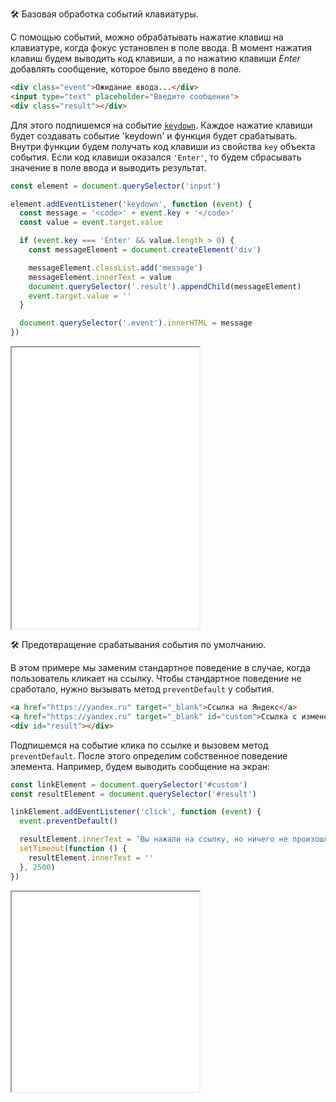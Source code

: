 🛠 Базовая обработка событий клавиатуры.

С помощью событий, можно обрабатывать нажатие клавиш на клавиатуре, когда фокус установлен в поле ввода.
В момент нажатия клавиш будем выводить код клавиши, а по нажатию клавиши _Enter_ добавлять сообщение, которое было введено в поле.

```html
<div class="event">Ожидание ввода...</div>
<input type="text" placeholder="Введите сообщение">
<div class="result"></div>
```

Для этого подпишемся на событие [`keydown`](/js/element-keydown/). Каждое нажатие клавиши будет создавать событие 'keydown' и функция будет срабатывать. Внутри функции будем получать код клавиши из свойства `key` объекта события. Если код клавиши оказался `'Enter'`, то будем сбрасывать значение в поле ввода и выводить результат.

```js
const element = document.querySelector('input')

element.addEventListener('keydown', function (event) {
  const message = '<code>' + event.key + '</code>'
  const value = event.target.value

  if (event.key === 'Enter' && value.length > 0) {
    const messageElement = document.createElement('div')

    messageElement.classList.add('message')
    messageElement.innerText = value
    document.querySelector('.result').appendChild(messageElement)
    event.target.value = ''
  }

  document.querySelector('.event').innerHTML = message
})
```

<iframe title="Обработка событий клавиатуры — Element.addEventListener() — Дока" src="../demos/keyboard-events/" height="450"></iframe>

🛠 Предотвращение срабатывания события по умолчанию.

В этом примере мы заменим стандартное поведение в случае, когда пользователь кликает на ссылку. Чтобы стандартное поведение не сработало, нужно вызывать метод `preventDefault` у события.

```html
<a href="https://yandex.ru" target="_blank">Ссылка на Яндекс</a>
<a href="https://yandex.ru" target="_blank" id="custom">Ссылка с измененным поведением</a>
<div id="result"></div>
```

Подпишемся на событие клика по ссылке и вызовем метод `preventDefault`. После этого определим собственное поведение элемента. Например, будем выводить сообщение на экран:

```js
const linkElement = document.querySelector('#custom')
const resultElement = document.querySelector('#result')

linkElement.addEventListener('click', function (event) {
  event.preventDefault()

  resultElement.innerText = 'Вы нажали на ссылку, но ничего не произошло!'
  setTimeout(function () {
    resultElement.innerText = ''
  }, 2500)
})
```

<iframe title="Обработка событий мыши — Element.addEventListener() — Дока" src="../demos/mouse-events/" height="320"></iframe>
